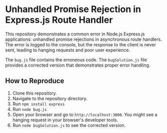 # Unhandled Promise Rejection in Express.js Route Handler

This repository demonstrates a common error in Node.js Express.js applications: unhandled promise rejections in asynchronous route handlers.  The error is logged to the console, but the response to the client is never sent, leading to hanging requests and poor user experience.

The `bug.js` file contains the erroneous code.  The `bugSolution.js` file provides a corrected version that demonstrates proper error handling.

## How to Reproduce

1. Clone this repository.
2. Navigate to the repository directory.
3. Run `npm install express`
4. Run `node bug.js`
5. Open your browser and go to `http://localhost:3000`. You might see a hanging request in your browser's developer tools.
6. Run `node bugSolution.js` to see the corrected version.